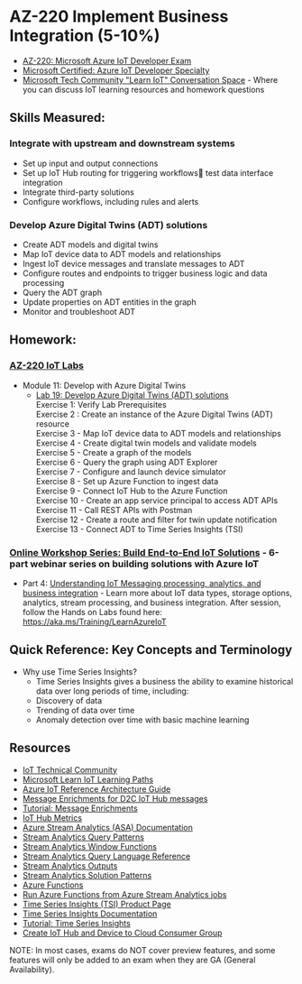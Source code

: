 # AZ-220 Implement Business Integration (5-10%)

* [AZ-220: Microsoft Azure IoT Developer Exam](https://docs.microsoft.com/en-us/learn/certifications/exams/az-220)
* [Microsoft Certified: Azure IoT Developer Specialty](https://docs.microsoft.com/en-us/learn/certifications/azure-iot-developer-specialty)
* [Microsoft Tech Community "Learn IoT" Conversation Space](https://aka.ms/iottechcommunity/learniot) - Where you can discuss IoT learning resources and homework questions 

## Skills Measured:
### Integrate with upstream and downstream systems
* Set up input and output connections
* Set up IoT Hub routing for triggering workflows test data interface integration
* Integrate third-party solutions
* Configure workflows, including rules and alerts

### Develop Azure Digital Twins (ADT) solutions
* Create ADT models and digital twins
* Map IoT device data to ADT models and relationships
* Ingest IoT device messages and translate messages to ADT
* Configure routes and endpoints to trigger business logic and data processing
* Query the ADT graph
* Update properties on ADT entities in the graph
* Monitor and troubleshoot ADT

## Homework:
### [AZ-220 IoT Labs](https://microsoftlearning.github.io/AZ-220-Microsoft-Azure-IoT-Developer) 
* Module 11: Develop with Azure Digital Twins
  * [Lab 19: Develop Azure Digital Twins (ADT) solutions](https://microsoftlearning.github.io/AZ-220-Microsoft-Azure-IoT-Developer/Instructions/Labs/LAB_AK_19-azure-digital-twins.html)
  <br />Exercise 1: Verify Lab Prerequisites
  <br />Exercise 2 : Create an instance of the Azure Digital Twins (ADT) resource
  <br />Exercise 3 - Map IoT device data to ADT models and relationships
  <br />Exercise 4 - Create digital twin models and validate models
  <br />Exercise 5 - Create a graph of the models
  <br />Exercise 6 - Query the graph using ADT Explorer
  <br />Exercise 7 - Configure and launch device simulator
  <br />Exercise 8 - Set up Azure Function to ingest data
  <br />Exercise 9 - Connect IoT Hub to the Azure Function
  <br />Exercise 10 - Create an app service principal to access ADT APIs
  <br />Exercise 11 - Call REST APIs with Postman
  <br />Exercise 12 - Create a route and filter for twin update notification
  <br />Exercise 13 - Connect ADT to Time Series Insights (TSI)

### [Online Workshop Series: Build End-to-End IoT Solutions](https://aka.ms/IoT-online-workshop) - 6-part webinar series on building solutions with Azure IoT
* Part 4: [Understanding IoT Messaging processing, analytics, and business integration](https://www.youtube.com/watch?v=78FR6BFPSK0&list=PL1ljc761XCiZMLoKOWZ8YVq_u9DacV7sy&index=4) - Learn more about IoT data types, storage options, analytics, stream processing, and business integration. After session, follow the Hands on Labs found here: https://aka.ms/Training/LearnAzureIoT 

## Quick Reference: Key Concepts and Terminology
* Why use Time Series Insights?
  * Time Series Insights gives a business the ability to examine historical data over long periods of time, including:
  * Discovery of data
  * Trending of data over time
  * Anomaly detection over time with basic machine learning

## Resources
* [IoT Technical Community](https://techcommunity.microsoft.com/t5/internet-of-things-iot/ct-p/IoT)
* [Microsoft Learn IoT Learning Paths](http://aka.ms/mslearniot)
* [Azure IoT Reference Architecture Guide](https://docs.Microsoft.com/azure/architecture/reference-architectures/iot)
* [Message Enrichments for D2C IoT Hub messages](https://docs.microsoft.com/en-us/azure/iot-hub/iot-hub-message-enrichments-overview)
* [Tutorial: Message Enrichments](https://docs.microsoft.com/en-us/azure/iot-hub/tutorial-message-enrichments)
* [IoT Hub Metrics](https://docs.microsoft.com/en-us/azure/iot-hub/iot-hub-metrics)
* [Azure Stream Analytics (ASA) Documentation](https://docs.microsoft.com/en-us/azure/stream-analytics/)
* [Stream Analytics Query Patterns](https://docs.microsoft.com/en-us/azure/stream-analytics/stream-analytics-stream-analytics-query-patterns)
* [Stream Analytics Window Functions](https://docs.microsoft.com/en-us/azure/stream-analytics/stream-analytics-window-functions)
* [Stream Analytics Query Language Reference](https://docs.microsoft.com/en-us/stream-analytics-query/stream-analytics-query-language-reference?toc=https%3A%2F%2Fdocs.microsoft.com%2Fen-us%2Fazure%2Fstream-analytics%2Ftoc.json&bc=https%3A%2F%2Fdocs.microsoft.com%2Fen-us%2Fazure%2Fbread%2Ftoc.json)
* [Stream Analytics Outputs](https://docs.microsoft.com/en-us/azure/stream-analytics/stream-analytics-define-outputs)
* [Stream Analytics Solution Patterns](https://docs.microsoft.com/en-us/azure/stream-analytics/stream-analytics-solution-patterns)
* [Azure Functions](https://docs.microsoft.com/en-us/azure/azure-functions/functions-overview)
* [Run Azure Functions from Azure Stream Analytics jobs](https://docs.microsoft.com/en-us/azure/stream-analytics/stream-analytics-with-azure-functions)
* [Time Series Insights (TSI) Product Page](https://azure.microsoft.com/en-us/services/time-series-insights)
* [Time Series Insights Documentation](https://docs.microsoft.com/en-us/azure/time-series-insights/time-series-insights-update-overview)
* [Tutorial: Time Series Insights](https://docs.microsoft.com/en-us/azure/time-series-insights/tutorial-create-populate-tsi-environment)
* [Create IoT Hub and Device to Cloud Consumer Group](https://github.com/Azure/azure-quickstart-templates/tree/master/101-iothub-with-consumergroup-create)

NOTE: In most cases, exams do NOT cover preview features, and some features will only be
added to an exam when they are GA (General Availability).
